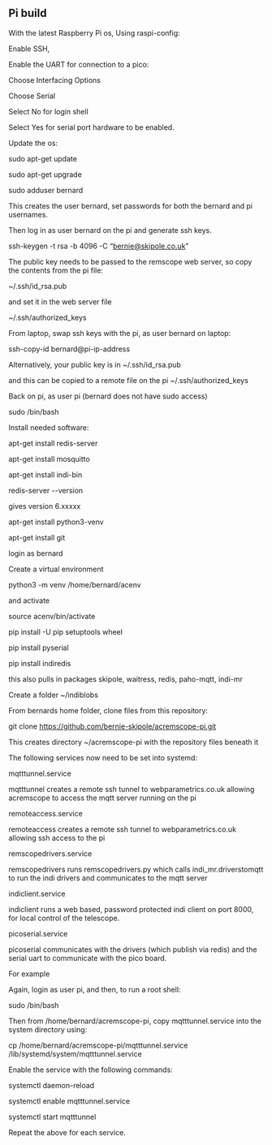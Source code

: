 ## Pi build

With the latest Raspberry Pi os, Using raspi-config:

Enable SSH,

Enable the UART for connection to a pico:

Choose Interfacing Options

Choose Serial

Select No for login shell

Select Yes for serial port hardware to be enabled.

Update the os:

sudo apt-get update

sudo apt-get upgrade

sudo adduser bernard

This creates the user bernard, set passwords for both the bernard and pi usernames.

Then log in as user bernard on the pi and generate ssh keys.

ssh-keygen -t rsa -b 4096 -C “bernie@skipole.co.uk”

The public key needs to be passed to the remscope web server, so copy the contents from the pi file:

~/.ssh/id_rsa.pub

and set it in the web server file

~/.ssh/authorized_keys


From laptop, swap ssh keys with the pi, as user bernard on laptop:

ssh-copy-id bernard@pi-ip-address

Alternatively, your public key is in
~/.ssh/id_rsa.pub

and this can be copied to a remote file on the pi
~/.ssh/authorized_keys

Back on pi, as user pi (bernard does not have sudo access)

sudo /bin/bash

Install needed software:

apt-get install redis-server

apt-get install mosquitto

apt-get install indi-bin

redis-server --version

gives version 6.xxxxx

apt-get install python3-venv

apt-get install git

login as bernard

Create a virtual environment

python3 -m venv /home/bernard/acenv

and activate

source acenv/bin/activate

pip install -U pip setuptools wheel

pip install pyserial

pip install indiredis

this also pulls in packages skipole, waitress, redis, paho-mqtt, indi-mr

Create a folder ~/indiblobs

From bernards home folder, clone files from this repository:

git clone https://github.com/bernie-skipole/acremscope-pi.git

This creates directory ~/acremscope-pi with the repository files beneath it

The following services now need to be set into systemd:

mqtttunnel.service

mqtttunnel creates a remote ssh tunnel to webparametrics.co.uk allowing acremscope to access the mqtt server running on the pi

remoteaccess.service

remoteaccess creates a remote ssh tunnel to webparametrics.co.uk allowing ssh access to the pi

remscopedrivers.service

remscopedrivers runs remscopedrivers.py which calls indi_mr.driverstomqtt to run the indi drivers and communicates to the mqtt server

indiclient.service

indiclient runs a web based, password protected indi client on port 8000, for local control of the telescope.

picoserial.service

picoserial communicates with the drivers (which publish via redis) and the serial uart to communicate with the pico board.

For example

Again, login as user pi, and then, to run a root shell:

sudo /bin/bash

Then from /home/bernard/acremscope-pi, copy mqtttunnel.service into the system directory using:

cp /home/bernard/acremscope-pi/mqtttunnel.service /lib/systemd/system/mqtttunnel.service

Enable the service with the following commands:

systemctl daemon-reload

systemctl enable mqtttunnel.service

systemctl start mqtttunnel

Repeat the above for each service.

